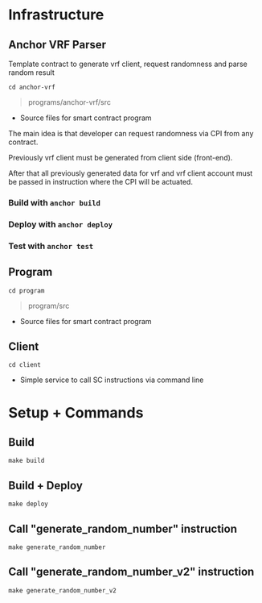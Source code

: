 # Infrastructure

## Anchor VRF Parser
Template contract to generate vrf client, request randomness and parse random result

`cd anchor-vrf`
> programs/anchor-vrf/src
- Source files for smart contract program

The main idea is that developer can request randomness via CPI from any contract.

Previously vrf client must be generated from client side (front-end).

After that all previously generated data for vrf and vrf client account must be passed in instruction where the CPI will be actuated.

### Build with `anchor build`

### Deploy with `anchor deploy`

### Test with `anchor test`

## Program
`cd program`
> program/src
- Source files for smart contract program

## Client
`cd client`
- Simple service to call SC instructions via command line

# Setup + Commands

## Build

`make build`

## Build + Deploy

`make deploy`

## Call "generate_random_number" instruction

`make generate_random_number`

## Call "generate_random_number_v2" instruction

`make generate_random_number_v2`
